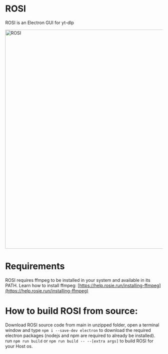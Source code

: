 # ROSI
ROSI is an Electron GUI for yt-dlp

<img width="700" alt="ROSI" src="https://github.com/user-attachments/assets/52694114-57a3-487e-837b-6bf5d4960ba3" />

# Requirements

ROSI requires ffmpeg to be installed in your system and available in its PATH.
Learn how to install ffmpeg: [https://help.rosie.run/installing-ffmpeg](https://help.rosie.run/installing-ffmpeg)

# How to build ROSI from source:

Download ROSI source code from main
in unzipped folder, open a terminal window and type `npm i --save-dev electron` to download the required electron packages (nodejs and npm are required to already be installed).
run ``npm run build`` or ``npm run build -- --[extra args]`` to build ROSI for your Host os.
